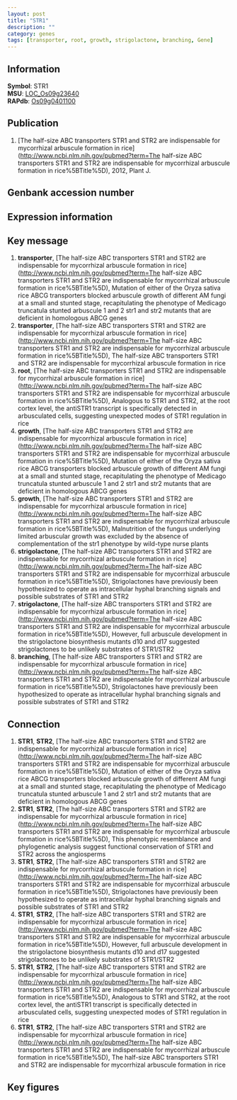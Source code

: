 ```yaml
---
layout: post
title: "STR1"
description: ""
category: genes
tags: [transporter, root, growth, strigolactone, branching, Gene]
---
```


## Information
__Symbol__: STR1  
__MSU__: [LOC_Os09g23640](http://rice.plantbiology.msu.edu/cgi-bin/ORF_infopage.cgi?orf=LOC_Os09g23640)  
__RAPdb__: [Os09g0401100](http://rapdb.dna.affrc.go.jp/viewer/gbrowse_details/irgsp1?name=Os09g0401100)  

## Publication
1. [The half-size ABC transporters STR1 and STR2 are indispensable for mycorrhizal arbuscule formation in rice](http://www.ncbi.nlm.nih.gov/pubmed?term=The half-size ABC transporters STR1 and STR2 are indispensable for mycorrhizal arbuscule formation in rice%5BTitle%5D), 2012, Plant J.

## Genbank accession number

## Expression information

## Key message
1. __transporter__, [The half-size ABC transporters STR1 and STR2 are indispensable for mycorrhizal arbuscule formation in rice](http://www.ncbi.nlm.nih.gov/pubmed?term=The half-size ABC transporters STR1 and STR2 are indispensable for mycorrhizal arbuscule formation in rice%5BTitle%5D),  Mutation of either of the Oryza sativa rice ABCG transporters blocked arbuscule growth of different AM fungi at a small and stunted stage, recapitulating the phenotype of Medicago truncatula stunted arbuscule 1 and 2 str1 and str2 mutants that are deficient in homologous ABCG genes
2. __transporter__, [The half-size ABC transporters STR1 and STR2 are indispensable for mycorrhizal arbuscule formation in rice](http://www.ncbi.nlm.nih.gov/pubmed?term=The half-size ABC transporters STR1 and STR2 are indispensable for mycorrhizal arbuscule formation in rice%5BTitle%5D), The half-size ABC transporters STR1 and STR2 are indispensable for mycorrhizal arbuscule formation in rice
3. __root__, [The half-size ABC transporters STR1 and STR2 are indispensable for mycorrhizal arbuscule formation in rice](http://www.ncbi.nlm.nih.gov/pubmed?term=The half-size ABC transporters STR1 and STR2 are indispensable for mycorrhizal arbuscule formation in rice%5BTitle%5D),  Analogous to STR1 and STR2, at the root cortex level, the antiSTR1 transcript is specifically detected in arbusculated cells, suggesting unexpected modes of STR1 regulation in rice
4. __growth__, [The half-size ABC transporters STR1 and STR2 are indispensable for mycorrhizal arbuscule formation in rice](http://www.ncbi.nlm.nih.gov/pubmed?term=The half-size ABC transporters STR1 and STR2 are indispensable for mycorrhizal arbuscule formation in rice%5BTitle%5D),  Mutation of either of the Oryza sativa rice ABCG transporters blocked arbuscule growth of different AM fungi at a small and stunted stage, recapitulating the phenotype of Medicago truncatula stunted arbuscule 1 and 2 str1 and str2 mutants that are deficient in homologous ABCG genes
5. __growth__, [The half-size ABC transporters STR1 and STR2 are indispensable for mycorrhizal arbuscule formation in rice](http://www.ncbi.nlm.nih.gov/pubmed?term=The half-size ABC transporters STR1 and STR2 are indispensable for mycorrhizal arbuscule formation in rice%5BTitle%5D),  Malnutrition of the fungus underlying limited arbuscular growth was excluded by the absence of complementation of the str1 phenotype by wild-type nurse plants
6. __strigolactone__, [The half-size ABC transporters STR1 and STR2 are indispensable for mycorrhizal arbuscule formation in rice](http://www.ncbi.nlm.nih.gov/pubmed?term=The half-size ABC transporters STR1 and STR2 are indispensable for mycorrhizal arbuscule formation in rice%5BTitle%5D),  Strigolactones have previously been hypothesized to operate as intracellular hyphal branching signals and possible substrates of STR1 and STR2
7. __strigolactone__, [The half-size ABC transporters STR1 and STR2 are indispensable for mycorrhizal arbuscule formation in rice](http://www.ncbi.nlm.nih.gov/pubmed?term=The half-size ABC transporters STR1 and STR2 are indispensable for mycorrhizal arbuscule formation in rice%5BTitle%5D),  However, full arbuscule development in the strigolactone biosynthesis mutants d10 and d17 suggested strigolactones to be unlikely substrates of STR1/STR2
8. __branching__, [The half-size ABC transporters STR1 and STR2 are indispensable for mycorrhizal arbuscule formation in rice](http://www.ncbi.nlm.nih.gov/pubmed?term=The half-size ABC transporters STR1 and STR2 are indispensable for mycorrhizal arbuscule formation in rice%5BTitle%5D),  Strigolactones have previously been hypothesized to operate as intracellular hyphal branching signals and possible substrates of STR1 and STR2

## Connection
1. __STR1__, __STR2__, [The half-size ABC transporters STR1 and STR2 are indispensable for mycorrhizal arbuscule formation in rice](http://www.ncbi.nlm.nih.gov/pubmed?term=The half-size ABC transporters STR1 and STR2 are indispensable for mycorrhizal arbuscule formation in rice%5BTitle%5D),  Mutation of either of the Oryza sativa rice ABCG transporters blocked arbuscule growth of different AM fungi at a small and stunted stage, recapitulating the phenotype of Medicago truncatula stunted arbuscule 1 and 2 str1 and str2 mutants that are deficient in homologous ABCG genes
2. __STR1__, __STR2__, [The half-size ABC transporters STR1 and STR2 are indispensable for mycorrhizal arbuscule formation in rice](http://www.ncbi.nlm.nih.gov/pubmed?term=The half-size ABC transporters STR1 and STR2 are indispensable for mycorrhizal arbuscule formation in rice%5BTitle%5D),  This phenotypic resemblance and phylogenetic analysis suggest functional conservation of STR1 and STR2 across the angiosperms
3. __STR1__, __STR2__, [The half-size ABC transporters STR1 and STR2 are indispensable for mycorrhizal arbuscule formation in rice](http://www.ncbi.nlm.nih.gov/pubmed?term=The half-size ABC transporters STR1 and STR2 are indispensable for mycorrhizal arbuscule formation in rice%5BTitle%5D),  Strigolactones have previously been hypothesized to operate as intracellular hyphal branching signals and possible substrates of STR1 and STR2
4. __STR1__, __STR2__, [The half-size ABC transporters STR1 and STR2 are indispensable for mycorrhizal arbuscule formation in rice](http://www.ncbi.nlm.nih.gov/pubmed?term=The half-size ABC transporters STR1 and STR2 are indispensable for mycorrhizal arbuscule formation in rice%5BTitle%5D),  However, full arbuscule development in the strigolactone biosynthesis mutants d10 and d17 suggested strigolactones to be unlikely substrates of STR1/STR2
5. __STR1__, __STR2__, [The half-size ABC transporters STR1 and STR2 are indispensable for mycorrhizal arbuscule formation in rice](http://www.ncbi.nlm.nih.gov/pubmed?term=The half-size ABC transporters STR1 and STR2 are indispensable for mycorrhizal arbuscule formation in rice%5BTitle%5D),  Analogous to STR1 and STR2, at the root cortex level, the antiSTR1 transcript is specifically detected in arbusculated cells, suggesting unexpected modes of STR1 regulation in rice
6. __STR1__, __STR2__, [The half-size ABC transporters STR1 and STR2 are indispensable for mycorrhizal arbuscule formation in rice](http://www.ncbi.nlm.nih.gov/pubmed?term=The half-size ABC transporters STR1 and STR2 are indispensable for mycorrhizal arbuscule formation in rice%5BTitle%5D), The half-size ABC transporters STR1 and STR2 are indispensable for mycorrhizal arbuscule formation in rice

## Key figures


